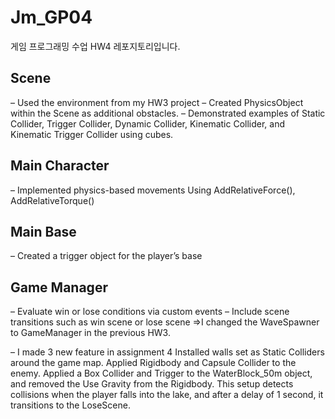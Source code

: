 # Jm_GP04
게임 프로그래밍 수업 HW4 레포지토리입니다.

## Scene
– Used the environment from my HW3 project
– Created PhysicsObject within the Scene as additional obstacles.
– Demonstrated examples of Static Collider, Trigger Collider,     Dynamic Collider, Kinematic Collider, and Kinematic Trigger Collider using cubes.

## Main Character
– Implemented physics-based movements 
	Using AddRelativeForce(), AddRelativeTorque()

## Main Base
– Created a trigger object for the player’s base

## Game Manager
– Evaluate win or lose conditions via custom events
– Include scene transitions such as win scene or lose scene
	=>I changed the WaveSpawner to GameManager in the previous HW3.

– I made 3 new feature in assignment 4
Installed walls set as Static Colliders around the game map.
Applied Rigidbody and Capsule Collider to the enemy.
Applied a Box Collider and Trigger to the WaterBlock_50m object, and removed the Use Gravity from the Rigidbody. This setup detects collisions when the player falls into the lake, and after a delay of 1 second, it transitions to the LoseScene.





